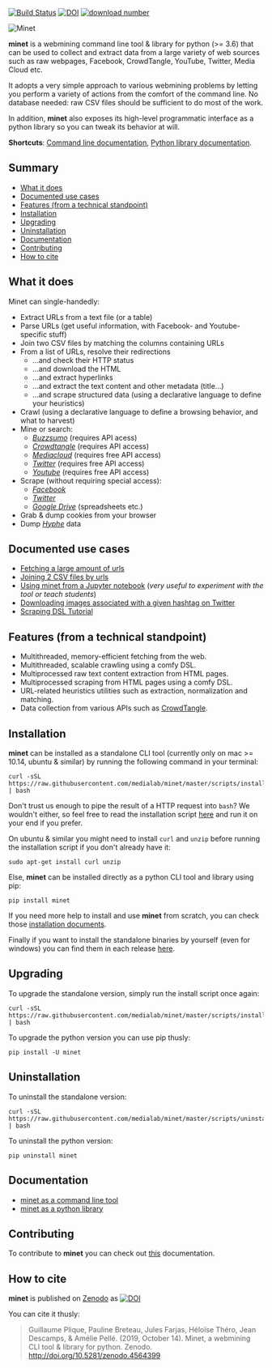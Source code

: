 [![Build Status](https://github.com/medialab/minet/workflows/Tests/badge.svg)](https://github.com/medialab/minet/actions) [![DOI](https://zenodo.org/badge/169059797.svg)](https://zenodo.org/badge/latestdoi/169059797) [![download number](https://static.pepy.tech/badge/minet)](https://pepy.tech/project/minet)

![Minet](img/minet.png)

**minet** is a webmining command line tool & library for python (>= 3.6) that can be used to collect and extract data from a large variety of web sources such as raw webpages, Facebook, CrowdTangle, YouTube, Twitter, Media Cloud etc.

It adopts a very simple approach to various webmining problems by letting you perform a variety of actions from the comfort of the command line. No database needed: raw CSV files should be sufficient to do most of the work.

In addition, **minet** also exposes its high-level programmatic interface as a python library so you can tweak its behavior at will.

**Shortcuts**: [Command line documentation](./docs/cli.md), [Python library documentation](./docs/lib.md).

## Summary

* [What it does](#what-it-does)
* [Documented use cases](#documented-use-cases)
* [Features (from a technical standpoint)](#features-from-a-technical-standpoint)
* [Installation](#installation)
* [Upgrading](#upgrading)
* [Uninstallation](#uninstallation)
* [Documentation](#documentation)
* [Contributing](#contributing)
* [How to cite](#how-to-cite)

## What it does

Minet can single-handedly:
* Extract URLs from a text file (or a table)
* Parse URLs (get useful information, with Facebook- and Youtube-specific stuff)
* Join two CSV files by matching the columns containing URLs
* From a list of URLs, resolve their redirections
	* ...and check their HTTP status
	* ...and download the HTML
	* ...and extract hyperlinks
	* ...and extract the text content and other metadata (title...)
	* ...and scrape structured data (using a declarative language to define your heuristics)
* Crawl (using a declarative language to define a browsing behavior, and what to harvest)
* Mine or search:
    * *[Buzzsumo](https://buzzsumo.com/)* (requires API acess)
	* *[Crowdtangle](https://www.crowdtangle.com/)* (requires API access)
	* *[Mediacloud](https://mediacloud.org/)* (requires free API access)
	* *[Twitter](https://twitter.com)* (requires free API access)
	* *[Youtube](https://www.youtube.com/)* (requires free API access)
* Scrape (without requiring special access):
	* *[Facebook](https://www.facebook.com/)*
	* *[Twitter](https://twitter.com)*
	* *[Google Drive](https://drive.google.com)* (spreadsheets etc.)
* Grab & dump cookies from your browser
* Dump *[Hyphe](https://hyphe.medialab.sciences-po.fr/)* data

## Documented use cases

* [Fetching a large amount of urls](./cookbook/fetch.md)
* [Joining 2 CSV files by urls](./cookbook/url_join.md)
* [Using minet from a Jupyter notebook](./cookbook/notebooks/Minet%20in%20a%20Jupyter%20notebook.ipynb) (*very useful to experiment with the tool or teach students*)
* [Downloading images associated with a given hashtag on Twitter](./cookbook/twitter_images.md)
* [Scraping DSL Tutorial](./cookbook/scraping_dsl.md)

## Features (from a technical standpoint)

* Multithreaded, memory-efficient fetching from the web.
* Multithreaded, scalable crawling using a comfy DSL.
* Multiprocessed raw text content extraction from HTML pages.
* Multiprocessed scraping from HTML pages using a comfy DSL.
* URL-related heuristics utilities such as extraction, normalization and matching.
* Data collection from various APIs such as [CrowdTangle](https://www.crowdtangle.com/).

## Installation

**minet** can be installed as a standalone CLI tool (currently only on mac >= 10.14, ubuntu & similar) by running the following command in your terminal:

```shell
curl -sSL https://raw.githubusercontent.com/medialab/minet/master/scripts/install.sh | bash
```

Don't trust us enough to pipe the result of a HTTP request into `bash`? We wouldn't either, so feel free to read the installation script [here](./scripts/install.sh) and run it on your end if you prefer.

On ubuntu & similar you might need to install `curl` and `unzip` before running the installation script if you don't already have it:

```shell
sudo apt-get install curl unzip
```

Else, **minet** can be installed directly as a python CLI tool and library using pip:

```shell
pip install minet
```

If you need more help to install and use **minet** from scratch, you can check those [installation documents](./docs/install.md).

Finally if you want to install the standalone binaries by yourself (even for windows) you can find them in each release [here](https://github.com/medialab/minet/releases).

## Upgrading

To upgrade the standalone version, simply run the install script once again:

```shell
curl -sSL https://raw.githubusercontent.com/medialab/minet/master/scripts/install.sh | bash
```

To upgrade the python version you can use pip thusly:

```shell
pip install -U minet
```

## Uninstallation

To uninstall the standalone version:

```shell
curl -sSL https://raw.githubusercontent.com/medialab/minet/master/scripts/uninstall.sh | bash
```

To uninstall the python version:

```shell
pip uninstall minet
```

## Documentation

* [minet as a command line tool](./docs/cli.md)
* [minet as a python library](./docs/lib.md)

## Contributing

To contribute to **minet** you can check out [this](./CONTRIBUTING.md) documentation.

## How to cite

**minet** is published on [Zenodo](https://zenodo.org/) as [![DOI](https://zenodo.org/badge/169059797.svg)](https://zenodo.org/badge/latestdoi/169059797)

You can cite it thusly:

> Guillaume Plique, Pauline Breteau, Jules Farjas, Héloïse Théro, Jean Descamps, & Amélie Pellé. (2019, October 14). Minet, a webmining CLI tool & library for python. Zenodo. http://doi.org/10.5281/zenodo.4564399
